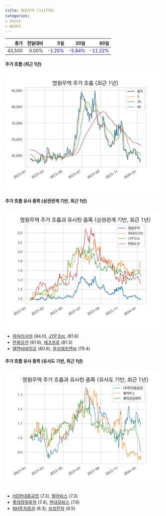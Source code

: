 ```yaml
---
title: 영원무역 (111770)
categories:
- Stock
- KOSPI
---
```


|종가|전일대비|5일|20일|60일|
|---:|-------:|--:|---:|---:|
|43,500|0.00%|<span style="color: blue">-1.25%</span>|<span style="color: blue">-5.84%</span>|<span style="color: blue">-11.22%</span>|

<!-- more -->

#### 주가 흐름 (최근 1년)
![111770](/assets/images/stock/111770.png)


#### 주가 흐름 유사 종목 (상관관계 기반, 최근 1년)
![111770](/assets/images/stock/111770_corr.png)
- [파마리서치](/214450/) (84.0), [JYP Ent.](/035900/) (81.6)
- [한화오션](/042660/) (81.6), [에코프로](/086520/) (81.3)
- [엘앤씨바이오](/290650/) (80.6), [윤성에프앤씨](/372170/) (79.4)


#### 주가 흐름 유사 종목 (유사도 기반, 최근 1년)
![111770](/assets/images/stock/111770_sim.png)
- [HD현대중공업](/329180/) (7.3), [펄어비스](/263750/) (7.3)
- [롯데정밀화학](/004000/) (7.4), [현대모비스](/012330/) (7.6)
- [NH투자증권](/005940/) (8.3), [삼성전자](/005930/) (8.5)